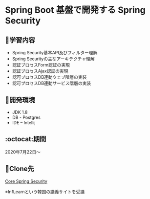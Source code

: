 # Spring Boot 基盤で開発する Spring Security
## :turtle:学習内容
*  Spring Security基本API及びフィルター理解
*  Spring Securityの主なアーキテクチャ理解
*  認証プロセスForm認証の実現
*  認証プロセスAjax認証の実現
*  認可プロセスDB連動ウェブ階層の実装
*  認可プロセスDB連動サービス階層の実装

## :wrench:開発環境
*  JDK 1.8  
*  DB - Postgres
*  IDE – Intellij 

## :octocat:期間
2020年7月22日～

## :mag_right:Clone先
[Core Spring Security](https://www.inflearn.com/course/%EC%BD%94%EC%96%B4-%EC%8A%A4%ED%94%84%EB%A7%81-%EC%8B%9C%ED%81%90%EB%A6%AC%ED%8B%B0#)　　

※InfLearnという韓国の講義サイトを受講


